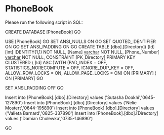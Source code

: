# PhoneBook

Please run the following script in SQL:

CREATE DATABASE [PhoneBook]
GO

USE [PhoneBook]
GO
SET ANSI_NULLS ON
GO
SET QUOTED_IDENTIFIER ON
GO
SET ANSI_PADDING ON
GO
CREATE TABLE [dbo].[Directory](
	[Id] [int] IDENTITY(1,1) NOT NULL,
	[Name] [varchar](100) NOT NULL,
	[Phone_Number] [varchar](100) NOT NULL,
 CONSTRAINT [PK_Directory] PRIMARY KEY CLUSTERED 
(
	[Id] ASC
)WITH (PAD_INDEX = OFF, STATISTICS_NORECOMPUTE = OFF, IGNORE_DUP_KEY = OFF, ALLOW_ROW_LOCKS = ON, ALLOW_PAGE_LOCKS = ON) ON [PRIMARY]
) ON [PRIMARY]
GO

SET ANSI_PADDING OFF
GO

Insert into [PhoneBook].[dbo].[Directory] values ('Sutasha Dookhi','0645-127890')
Insert into [PhoneBook].[dbo].[Directory] values ('Nelie Mostert','0644-195890')
Insert into [PhoneBook].[dbo].[Directory] values ('Valieta Barnard','0825-337890')
Insert into [PhoneBook].[dbo].[Directory] values ('Damian Cholewka','0735-146890')

GO
